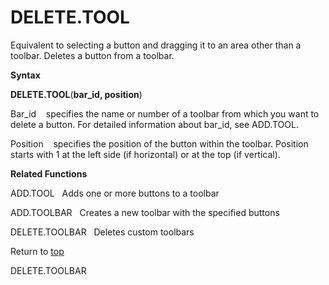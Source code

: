 DELETE.TOOL
===========

Equivalent to selecting a button and dragging it to an area other than a
toolbar. Deletes a button from a toolbar.

**Syntax**

**DELETE.TOOL**(**bar\_id, position**)

Bar\_id    specifies the name or number of a toolbar from which you want
to delete a button. For detailed information about bar\_id, see
ADD.TOOL.

Position    specifies the position of the button within the toolbar.
Position starts with 1 at the left side (if horizontal) or at the top
(if vertical).

**Related Functions**

ADD.TOOL   Adds one or more buttons to a toolbar

ADD.TOOLBAR   Creates a new toolbar with the specified buttons

DELETE.TOOLBAR   Deletes custom toolbars

Return to [top](#A)

DELETE.TOOLBAR
